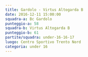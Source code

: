 ```yaml
---
title: Gardolo - Virtus Altogarda B
date: 2016-12-11 15:00:00
squadra-a: Bc Gardolo
punteggio-a: 58
squadra-b: Virtus Altogarda B
punteggio-b: 61
partite/squadra: under-16-16-17
luogo: Centro Sportivo Trento Nord
categoria: under 16
---
```

